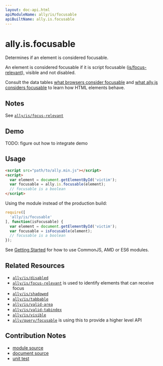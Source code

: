 ```yaml
---
layout: doc-api.html
apiModuleName: ally/is/focusable
apiBuiltName: ally.is.focusable
---
```


# ally.is.focusable

Determines if an element is considered focusable.

An element is considered focusable if it is script focusable ([is/focus-relevant](./focus-relevant.md)), visible and not disabled.

Consult the data tables [what browsers consider focusable](../../data-tables/focusable.md) and [what ally.js considers focusable](../../data-tables/focusable.strict.md) to learn how HTML elements behave.


## Notes

See [`ally/is/focus-relevant`](./focus-relevant.md#Notes)


## Demo

TODO: figure out how to integrate demo


## Usage

```html
<script src="path/to/ally.min.js"></script>
<script>
  var element = document.getElementById('victim');
  var focusable = ally.is.focusable(element);
  // focusable is a boolean
</script>
```

Using the module instead of the production build:

```js
require([
  'ally/is/focusable'
], function(isFocusable) {
  var element = document.getElementById('victim');
  var focusable = isFocusable(element);
  // focusable is a boolean
});
```

See [Getting Started](../../getting-started.md) for how to use CommonJS, AMD or ES6 modules.


## Related Resources

* [`ally/is/disabled`](disabled.md)
* [`ally/is/focus-relevant`](focus-relevant.md) is used to identify elements that can receive focus
* [`ally/is/shadowed`](shadowed.md)
* [`ally/is/tabbable`](tabbable.md)
* [`ally/is/valid-area`](valid-area.md)
* [`ally/is/valid-tabindex`](valid-tabindex.md)
* [`ally/is/visible`](visible.md)
* [`ally/query/focusable`](../query/focusable.md) is using this to provide a higher level API


## Contribution Notes

* [module source](https://github.com/medialize/ally.js/blob/master/src/is/focusable.js)
* [document source](https://github.com/medialize/ally.js/blob/master/docs/api/is/focusable.md)
* [unit test](https://github.com/medialize/ally.js/blob/master/test/unit/is.focusable.test.js)


